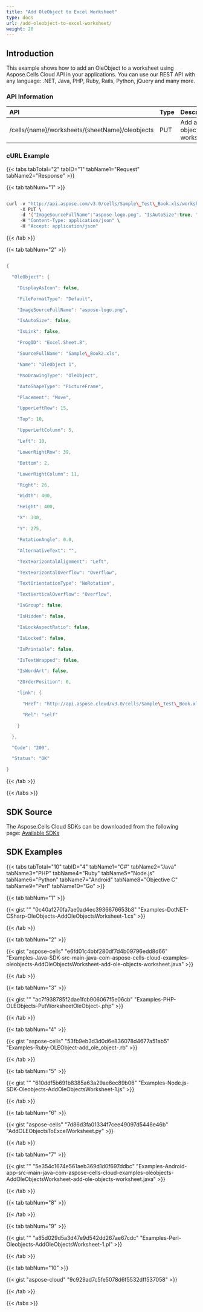 ```yaml
---
title: "Add OleObject to Excel Worksheet"
type: docs
url: /add-oleobject-to-excel-worksheet/
weight: 20
---
```


## **Introduction**
This example shows how to add an OleObject to a worksheet using Aspose.Cells Cloud API in your applications. You can use our REST API with any language: .NET, Java, PHP, Ruby, Rails, Python, jQuery and many more.
### **API Information**

|**API**|**Type**|**Description**|**Resource Link**|
| :- | :- | :- | :- |
|/cells/{name}/worksheets/{sheetName}/oleobjects|PUT|Add an OLE object in worksheet|[PutWorksheetOleObject](https://apireference.aspose.cloud/cells/#/OleObjects/PutWorksheetOleObject)|
### **cURL Example**
{{< tabs tabTotal="2" tabID="1" tabName1="Request" tabName2="Response" >}}

{{< tab tabNum="1" >}}

```java

curl -v "http://api.aspose.com/v3.0/cells/Sample\_Test\_Book.xls/worksheets/Sheet1/oleobjects?appSID=xxxx&signature=xxxx" \
     -X PUT \
     -d '{"ImageSourceFullName":"aspose-logo.png", "IsAutoSize":true, "SourceFullName":"Sample\_Book2.xls", "UpperLeftRow":15, "Top":10, "UpperLeftColumn":5, "Left":10,"Width":400, "Height":400}' \
     -H "Content-Type: application/json" \
     -H "Accept: application/json"

```

{{< /tab >}}

{{< tab tabNum="2" >}}

```java

{

  "OleObject": {

    "DisplayAsIcon": false,

    "FileFormatType": "Default",

    "ImageSourceFullName": "aspose-logo.png",

    "IsAutoSize": false,

    "IsLink": false,

    "ProgID": "Excel.Sheet.8",

    "SourceFullName": "Sample\_Book2.xls",

    "Name": "OleObject 1",

    "MsoDrawingType": "OleObject",

    "AutoShapeType": "PictureFrame",

    "Placement": "Move",

    "UpperLeftRow": 15,

    "Top": 10,

    "UpperLeftColumn": 5,

    "Left": 10,

    "LowerRightRow": 39,

    "Bottom": 2,

    "LowerRightColumn": 11,

    "Right": 26,

    "Width": 400,

    "Height": 400,

    "X": 330,

    "Y": 275,

    "RotationAngle": 0.0,

    "AlternativeText": "",

    "TextHorizontalAlignment": "Left",

    "TextHorizontalOverflow": "Overflow",

    "TextOrientationType": "NoRotation",

    "TextVerticalOverflow": "Overflow",

    "IsGroup": false,

    "IsHidden": false,

    "IsLockAspectRatio": false,

    "IsLocked": false,

    "IsPrintable": false,

    "IsTextWrapped": false,

    "IsWordArt": false,

    "ZOrderPosition": 0,

    "link": {

      "Href": "http://api.aspose.cloud/v3.0/cells/Sample\_Test\_Book.xls/worksheets/Sheet1/oleobjects/0",

      "Rel": "self"

    }

  },

  "Code": "200",

  "Status": "OK"

}

```

{{< /tab >}}

{{< /tabs >}}
## **SDK Source**
The Aspose.Cells Cloud SDKs can be downloaded from the following page: [Available SDKs](/available-sdks/)
## **SDK Examples**
{{< tabs tabTotal="10" tabID="4" tabName1="C#" tabName2="Java" tabName3="PHP" tabName4="Ruby" tabName5="Node.js" tabName6="Python" tabName7="Android" tabName8="Objective C" tabName9="Perl" tabName10="Go" >}}

{{< tab tabNum="1" >}}

{{< gist "" "0c40af270fa7ae0ad4ec3936676653b8" "Examples-DotNET-CSharp-OleObjects-AddOleObjectsWorksheet-1.cs" >}}

{{< /tab >}}

{{< tab tabNum="2" >}}

{{< gist "aspose-cells" "e6fd01c4bbf280df7d4b09796edd8d66" "Examples-Java-SDK-src-main-java-com-aspose-cells-cloud-examples-oleobjects-AddOleObjectsWorksheet-add-ole-objects-worksheet.java" >}}

{{< /tab >}}

{{< tab tabNum="3" >}}

{{< gist "" "ac7f938785f2dae1fcb906067f5e06cb" "Examples-PHP-OLEObjects-PutWorksheetOleObject-.php" >}}

{{< /tab >}}

{{< tab tabNum="4" >}}

{{< gist "aspose-cells" "53fb9eb3d3d0d6e836078d4677a51ab5" "Examples-Ruby-OLEObject-add\_ole\_object-.rb" >}}

{{< /tab >}}

{{< tab tabNum="5" >}}

{{< gist "" "610ddf5b691b8385a63a29ae6ec89b06" "Examples-Node.js-SDK-Oleobjects-AddOleObjectsWorksheet-1.js" >}}

{{< /tab >}}

{{< tab tabNum="6" >}}

{{< gist "aspose-cells" "7d86d3fa01334f7cee49097d5446e46b" "AddOLEObjectsToExcelWorksheet.py" >}}

{{< /tab >}}

{{< tab tabNum="7" >}}

{{< gist "" "5e354c1674e561aeb369d1d0f697ddbc" "Examples-Android-app-src-main-java-com-aspose-cells-cloud-examples-oleobjects-AddOleObjectsWorksheet-add-ole-objects-worksheet.java" >}}

{{< /tab >}}

{{< tab tabNum="8" >}}

{{< /tab >}}

{{< tab tabNum="9" >}}

{{< gist "" "a85d029d5a3d47e9d542dd267ae67cdc" "Examples-Perl-Oleobjects-AddOleObjectsWorksheet-1.pl" >}}

{{< /tab >}}

{{< tab tabNum="10" >}}

{{< gist "aspose-cloud" "9c929ad7c5fe5078d6f5532dff537058" >}}

{{< /tab >}}

{{< /tabs >}}
